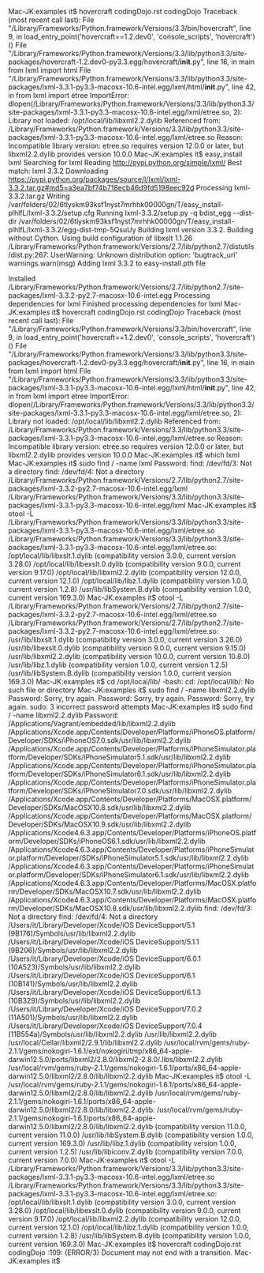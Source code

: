 ---
---
Mac-JK:examples it$ hovercraft codingDojo.rst codingDojo                        Traceback (most recent call last):
  File "/Library/Frameworks/Python.framework/Versions/3.3/bin/hovercraft", line 9, in <module>
    load_entry_point('hovercraft==1.2.dev0', 'console_scripts', 'hovercraft')()
  File "/Library/Frameworks/Python.framework/Versions/3.3/lib/python3.3/site-packages/hovercraft-1.2.dev0-py3.3.egg/hovercraft/__init__.py", line 16, in main
    from lxml import html
  File "/Library/Frameworks/Python.framework/Versions/3.3/lib/python3.3/site-packages/lxml-3.3.1-py3.3-macosx-10.6-intel.egg/lxml/html/__init__.py", line 42, in <module>
    from lxml import etree
ImportError: dlopen(/Library/Frameworks/Python.framework/Versions/3.3/lib/python3.3/site-packages/lxml-3.3.1-py3.3-macosx-10.6-intel.egg/lxml/etree.so, 2): Library not loaded: /opt/local/lib/libxml2.2.dylib
  Referenced from: /Library/Frameworks/Python.framework/Versions/3.3/lib/python3.3/site-packages/lxml-3.3.1-py3.3-macosx-10.6-intel.egg/lxml/etree.so
  Reason: Incompatible library version: etree.so requires version 12.0.0 or later, but libxml2.2.dylib provides version 10.0.0
Mac-JK:examples it$ easy_install lxml
Searching for lxml
Reading http://pypi.python.org/simple/lxml/
Best match: lxml 3.3.2
Downloading https://pypi.python.org/packages/source/l/lxml/lxml-3.3.2.tar.gz#md5=a3ea7bf74b718ecb46d9fd5198eec92d
Processing lxml-3.3.2.tar.gz
Writing /var/folders/02/6tlyskm93ksf1nyst7mrhhk00000gn/T/easy_install-plhlfL/lxml-3.3.2/setup.cfg
Running lxml-3.3.2/setup.py -q bdist_egg --dist-dir /var/folders/02/6tlyskm93ksf1nyst7mrhhk00000gn/T/easy_install-plhlfL/lxml-3.3.2/egg-dist-tmp-5QsuUy
Building lxml version 3.3.2.
Building without Cython.
Using build configuration of libxslt 1.1.26
/Library/Frameworks/Python.framework/Versions/2.7/lib/python2.7/distutils/dist.py:267: UserWarning: Unknown distribution option: 'bugtrack_url'
  warnings.warn(msg)
Adding lxml 3.3.2 to easy-install.pth file

Installed /Library/Frameworks/Python.framework/Versions/2.7/lib/python2.7/site-packages/lxml-3.3.2-py2.7-macosx-10.6-intel.egg
Processing dependencies for lxml
Finished processing dependencies for lxml
Mac-JK:examples it$ hovercraft codingDojo.rst codingDojo
Traceback (most recent call last):
  File "/Library/Frameworks/Python.framework/Versions/3.3/bin/hovercraft", line 9, in <module>
    load_entry_point('hovercraft==1.2.dev0', 'console_scripts', 'hovercraft')()
  File "/Library/Frameworks/Python.framework/Versions/3.3/lib/python3.3/site-packages/hovercraft-1.2.dev0-py3.3.egg/hovercraft/__init__.py", line 16, in main
    from lxml import html
  File "/Library/Frameworks/Python.framework/Versions/3.3/lib/python3.3/site-packages/lxml-3.3.1-py3.3-macosx-10.6-intel.egg/lxml/html/__init__.py", line 42, in <module>
    from lxml import etree
ImportError: dlopen(/Library/Frameworks/Python.framework/Versions/3.3/lib/python3.3/site-packages/lxml-3.3.1-py3.3-macosx-10.6-intel.egg/lxml/etree.so, 2): Library not loaded: /opt/local/lib/libxml2.2.dylib
  Referenced from: /Library/Frameworks/Python.framework/Versions/3.3/lib/python3.3/site-packages/lxml-3.3.1-py3.3-macosx-10.6-intel.egg/lxml/etree.so
  Reason: Incompatible library version: etree.so requires version 12.0.0 or later, but libxml2.2.dylib provides version 10.0.0
Mac-JK:examples it$ which lxml
Mac-JK:examples it$ sudo find / -name lxml
Password:
find: /dev/fd/3: Not a directory
find: /dev/fd/4: Not a directory
/Library/Frameworks/Python.framework/Versions/2.7/lib/python2.7/site-packages/lxml-3.3.2-py2.7-macosx-10.6-intel.egg/lxml
/Library/Frameworks/Python.framework/Versions/3.3/lib/python3.3/site-packages/lxml-3.3.1-py3.3-macosx-10.6-intel.egg/lxml
Mac-JK:examples it$ otool -L /Library/Frameworks/Python.framework/Versions/3.3/lib/python3.3/site-packages/lxml-3.3.1-py3.3-macosx-10.6-intel.egg/lxml/etree.so
/Library/Frameworks/Python.framework/Versions/3.3/lib/python3.3/site-packages/lxml-3.3.1-py3.3-macosx-10.6-intel.egg/lxml/etree.so:
	/opt/local/lib/libxslt.1.dylib (compatibility version 3.0.0, current version 3.28.0)
	/opt/local/lib/libexslt.0.dylib (compatibility version 9.0.0, current version 9.17.0)
	/opt/local/lib/libxml2.2.dylib (compatibility version 12.0.0, current version 12.1.0)
	/opt/local/lib/libz.1.dylib (compatibility version 1.0.0, current version 1.2.8)
	/usr/lib/libSystem.B.dylib (compatibility version 1.0.0, current version 169.3.0)
Mac-JK:examples it$ otool -L /Library/Frameworks/Python.framework/Versions/2.7/lib/python2.7/site-packages/lxml-3.3.2-py2.7-macosx-10.6-intel.egg/lxml/etree.so
/Library/Frameworks/Python.framework/Versions/2.7/lib/python2.7/site-packages/lxml-3.3.2-py2.7-macosx-10.6-intel.egg/lxml/etree.so:
	/usr/lib/libxslt.1.dylib (compatibility version 3.0.0, current version 3.26.0)
	/usr/lib/libexslt.0.dylib (compatibility version 9.0.0, current version 9.15.0)
	/usr/lib/libxml2.2.dylib (compatibility version 10.0.0, current version 10.8.0)
	/usr/lib/libz.1.dylib (compatibility version 1.0.0, current version 1.2.5)
	/usr/lib/libSystem.B.dylib (compatibility version 1.0.0, current version 169.3.0)
Mac-JK:examples it$ cd /opt/local/lib/
-bash: cd: /opt/local/lib/: No such file or directory
Mac-JK:examples it$ sudo find / -name libxml2.2.dylib
Password:
Sorry, try again.
Password:
Sorry, try again.
Password:
Sorry, try again.
sudo: 3 incorrect password attempts
Mac-JK:examples it$ sudo find / -name libxml2.2.dylib
Password:
/Applications/Vagrant/embedded/lib/libxml2.2.dylib
/Applications/Xcode.app/Contents/Developer/Platforms/iPhoneOS.platform/Developer/SDKs/iPhoneOS7.0.sdk/usr/lib/libxml2.2.dylib
/Applications/Xcode.app/Contents/Developer/Platforms/iPhoneSimulator.platform/Developer/SDKs/iPhoneSimulator5.1.sdk/usr/lib/libxml2.2.dylib
/Applications/Xcode.app/Contents/Developer/Platforms/iPhoneSimulator.platform/Developer/SDKs/iPhoneSimulator6.1.sdk/usr/lib/libxml2.2.dylib
/Applications/Xcode.app/Contents/Developer/Platforms/iPhoneSimulator.platform/Developer/SDKs/iPhoneSimulator7.0.sdk/usr/lib/libxml2.2.dylib
/Applications/Xcode.app/Contents/Developer/Platforms/MacOSX.platform/Developer/SDKs/MacOSX10.8.sdk/usr/lib/libxml2.2.dylib
/Applications/Xcode.app/Contents/Developer/Platforms/MacOSX.platform/Developer/SDKs/MacOSX10.9.sdk/usr/lib/libxml2.2.dylib
/Applications/Xcode4.6.3.app/Contents/Developer/Platforms/iPhoneOS.platform/Developer/SDKs/iPhoneOS6.1.sdk/usr/lib/libxml2.2.dylib
/Applications/Xcode4.6.3.app/Contents/Developer/Platforms/iPhoneSimulator.platform/Developer/SDKs/iPhoneSimulator5.1.sdk/usr/lib/libxml2.2.dylib
/Applications/Xcode4.6.3.app/Contents/Developer/Platforms/iPhoneSimulator.platform/Developer/SDKs/iPhoneSimulator6.1.sdk/usr/lib/libxml2.2.dylib
/Applications/Xcode4.6.3.app/Contents/Developer/Platforms/MacOSX.platform/Developer/SDKs/MacOSX10.7.sdk/usr/lib/libxml2.2.dylib
/Applications/Xcode4.6.3.app/Contents/Developer/Platforms/MacOSX.platform/Developer/SDKs/MacOSX10.8.sdk/usr/lib/libxml2.2.dylib
find: /dev/fd/3: Not a directory
find: /dev/fd/4: Not a directory
/Users/it/Library/Developer/Xcode/iOS DeviceSupport/5.1 (9B176)/Symbols/usr/lib/libxml2.2.dylib
/Users/it/Library/Developer/Xcode/iOS DeviceSupport/5.1.1 (9B206)/Symbols/usr/lib/libxml2.2.dylib
/Users/it/Library/Developer/Xcode/iOS DeviceSupport/6.0.1 (10A523)/Symbols/usr/lib/libxml2.2.dylib
/Users/it/Library/Developer/Xcode/iOS DeviceSupport/6.1 (10B141)/Symbols/usr/lib/libxml2.2.dylib
/Users/it/Library/Developer/Xcode/iOS DeviceSupport/6.1.3 (10B329)/Symbols/usr/lib/libxml2.2.dylib
/Users/it/Library/Developer/Xcode/iOS DeviceSupport/7.0.2 (11A501)/Symbols/usr/lib/libxml2.2.dylib
/Users/it/Library/Developer/Xcode/iOS DeviceSupport/7.0.4 (11B554a)/Symbols/usr/lib/libxml2.2.dylib
/usr/lib/libxml2.2.dylib
/usr/local/Cellar/libxml2/2.9.1/lib/libxml2.2.dylib
/usr/local/rvm/gems/ruby-2.1.1/gems/nokogiri-1.6.1/ext/nokogiri/tmp/x86_64-apple-darwin12.5.0/ports/libxml2/2.8.0/libxml2-2.8.0/.libs/libxml2.2.dylib
/usr/local/rvm/gems/ruby-2.1.1/gems/nokogiri-1.6.1/ports/x86_64-apple-darwin12.5.0/libxml2/2.8.0/lib/libxml2.2.dylib
Mac-JK:examples it$ otool -L /usr/local/rvm/gems/ruby-2.1.1/gems/nokogiri-1.6.1/ports/x86_64-apple-darwin12.5.0/libxml2/2.8.0/lib/libxml2.2.dylib
/usr/local/rvm/gems/ruby-2.1.1/gems/nokogiri-1.6.1/ports/x86_64-apple-darwin12.5.0/libxml2/2.8.0/lib/libxml2.2.dylib:
	/usr/local/rvm/gems/ruby-2.1.1/gems/nokogiri-1.6.1/ports/x86_64-apple-darwin12.5.0/libxml2/2.8.0/lib/libxml2.2.dylib (compatibility version 11.0.0, current version 11.0.0)
	/usr/lib/libSystem.B.dylib (compatibility version 1.0.0, current version 169.3.0)
	/usr/lib/libz.1.dylib (compatibility version 1.0.0, current version 1.2.5)
	/usr/lib/libiconv.2.dylib (compatibility version 7.0.0, current version 7.0.0)
Mac-JK:examples it$ otool -L /Library/Frameworks/Python.framework/Versions/3.3/lib/python3.3/site-packages/lxml-3.3.1-py3.3-macosx-10.6-intel.egg/lxml/etree.so
/Library/Frameworks/Python.framework/Versions/3.3/lib/python3.3/site-packages/lxml-3.3.1-py3.3-macosx-10.6-intel.egg/lxml/etree.so:
	/opt/local/lib/libxslt.1.dylib (compatibility version 3.0.0, current version 3.28.0)
	/opt/local/lib/libexslt.0.dylib (compatibility version 9.0.0, current version 9.17.0)
	/opt/local/lib/libxml2.2.dylib (compatibility version 12.0.0, current version 12.1.0)
	/opt/local/lib/libz.1.dylib (compatibility version 1.0.0, current version 1.2.8)
	/usr/lib/libSystem.B.dylib (compatibility version 1.0.0, current version 169.3.0)
Mac-JK:examples it$ hovercraft codingDojo.rst codingDojo
<string>:109: (ERROR/3) Document may not end with a transition.
Mac-JK:examples it$
